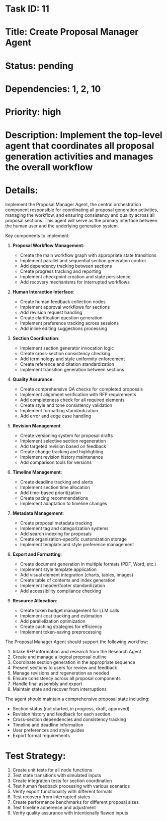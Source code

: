 # Task ID: 11
# Title: Create Proposal Manager Agent
# Status: pending
# Dependencies: 1, 2, 10
# Priority: high
# Description: Implement the top-level agent that coordinates all proposal generation activities and manages the overall workflow

# Details:
Implement the Proposal Manager Agent, the central orchestration component responsible for coordinating all proposal generation activities, managing the workflow, and ensuring consistency and quality across all proposal sections. This agent will serve as the primary interface between the human user and the underlying generation system.

Key components to implement:

1. **Proposal Workflow Management**:
   - Create the main workflow graph with appropriate state transitions
   - Implement parallel and sequential section generation control
   - Add dependency tracking between sections
   - Create progress tracking and reporting
   - Implement checkpoint creation and state persistence
   - Add recovery mechanisms for interrupted workflows

2. **Human Interaction Interface**:
   - Create human feedback collection nodes
   - Implement approval workflows for sections
   - Add revision request handling
   - Create clarification question generation
   - Implement preference tracking across sessions
   - Add inline editing suggestions processing

3. **Section Coordination**:
   - Implement section generator invocation logic
   - Create cross-section consistency checking
   - Add terminology and style uniformity enforcement
   - Create reference and citation standardization
   - Implement transition generation between sections

4. **Quality Assurance**:
   - Create comprehensive QA checks for completed proposals
   - Implement alignment verification with RFP requirements
   - Add completeness check for all required elements
   - Create style and tone consistency validation
   - Implement formatting standardization
   - Add error and edge case handling

5. **Revision Management**:
   - Create versioning system for proposal drafts
   - Implement selective section regeneration
   - Add targeted revision based on feedback
   - Create change tracking and highlighting
   - Implement revision history maintenance
   - Add comparison tools for versions

6. **Timeline Management**:
   - Create deadline tracking and alerts
   - Implement section time allocation
   - Add time-based prioritization
   - Create pacing recommendations
   - Implement adaptation to timeline changes

7. **Metadata Management**:
   - Create proposal metadata tracking
   - Implement tag and categorization systems
   - Add search indexing for proposals
   - Create organization-specific customization storage
   - Implement template and style preference management

8. **Export and Formatting**:
   - Create document generation in multiple formats (PDF, Word, etc.)
   - Implement style template application
   - Add visual element integration (charts, tables, images)
   - Create table of contents and index generation
   - Implement header/footer standardization
   - Add accessibility compliance checking

9. **Resource Allocation**:
   - Create token budget management for LLM calls
   - Implement cost tracking and estimation
   - Add parallelization optimization
   - Create caching strategies for efficiency
   - Implement token-saving preprocessing

The Proposal Manager Agent should support the following workflow:
1. Intake RFP information and research from the Research Agent
2. Create and manage a logical proposal outline
3. Coordinate section generation in the appropriate sequence
4. Present sections to users for review and feedback
5. Manage revisions and regeneration as needed
6. Ensure consistency across all proposal components
7. Handle final assembly and export
8. Maintain state and recover from interruptions

The agent should maintain a comprehensive proposal state including:
- Section status (not started, in progress, draft, approved)
- Revision history and feedback for each section
- Cross-section dependencies and consistency tracking
- Timeline and deadline information
- User preferences and style guides
- Export format requirements

# Test Strategy:
1. Create unit tests for all node functions
2. Test state transitions with simulated inputs
3. Create integration tests for section coordination
4. Test human feedback processing with various scenarios
5. Verify export functionality with different formats
6. Test recovery from interrupted states
7. Create performance benchmarks for different proposal sizes
8. Test timeline adherence and adjustment
9. Verify quality assurance with intentionally flawed inputs